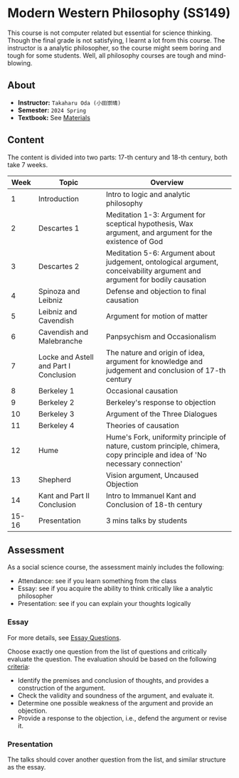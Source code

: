# Modern Western Philosophy (SS149)

This course is not computer related but essential for science thinking. Though the final grade is not satisfying, I learnt a lot from this course. The instructor is a analytic philosopher, so the course might seem boring and tough for some students. Well, all philosophy courses are tough and mind-blowing.

## About

- **Instructor:** `Takaharu Oda (小田崇晴)`
- **Semester:** `2024 Spring`
- **Textbook:** See [Materials](https://github.com/chanbengz/SUSTech_CS_Notes/blob/main/SS149%20Early%20Modern%20Western%20Philosophy/Material/)

## Content

The content is divided into two parts: 17-th century and 18-th century, both take 7 weeks.

| Week | Topic | Overview |
| --- | --- | --- |
| 1 | Introduction | Intro to logic and analytic philosophy |
| 2 | Descartes 1 | Meditation 1-3: Argument for sceptical hypothesis, Wax argument, and argument for the existence of God |
| 3 | Descartes 2 | Meditation 5-6: Argument about judgement, ontological argument, conceivability argument and argument for bodily causation |
| 4 | Spinoza and Leibniz | Defense and objection to final causation |
| 5 | Leibniz and Cavendish | Argument for motion of matter |
| 6 | Cavendish and Malebranche | Panpsychism and Occasionalism |
| 7 | Locke and Astell and Part I Conclusion | The nature and origin of idea, argument for knowledge and judgement and conclusion of 17-th century |
| 8 | Berkeley 1 | Occasional causation |
| 9 | Berkeley 2 | Berkeley's response to objection |
| 10 | Berkeley 3 | Argument of the Three Dialogues |
| 11 | Berkeley 4 | Theories of causation |
| 12 | Hume | Hume's Fork, uniformity principle of nature, custom principle, chimera, copy principle and idea of 'No necessary connection' |
| 13 | Shepherd | Vision argument, Uncaused Objection |
| 14 | Kant and Part II Conclusion | Intro to Immanuel Kant and Conclusion of 18-th century |
| 15-16 | Presentation | 3 mins talks by students |

## Assessment

As a social science course, the assessment mainly includes the following:
- Attendance: see if you learn something from the class
- Essay: see if you acquire the ability to think critically like a analytic philosopher
- Presentation: see if you can explain your thoughts logically

### Essay

For more details, see [Essay Questions](https://github.com/chanbengz/SUSTech_CS_Notes/blob/main/SS149%20Early%20Modern%20Western%20Philosophy/Essay/EssayPresQuestionsEMWP.pdf).

Choose exactly one question from the list of questions and critically evaluate the question. The evaluation should be based on the following [criteria](https://github.com/chanbengz/SUSTech_CS_Notes/blob/main/SS149%20Early%20Modern%20Western%20Philosophy/Essay/ArgumentAdvice2024.pdf):
- Identify the premises and conclusion of thoughts, and provides a construction of the argument.
- Check the validity and soundness of the argument, and evaluate it.
- Determine one possible weakness of the argument and provide an objection.
- Provide a response to the objection, i.e., defend the argument or revise it.

### Presentation

The talks should cover another question from the list, and similar structure as the essay.

